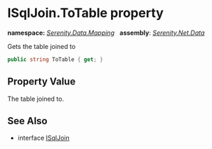 # ISqlJoin.ToTable property
**namespace:** *[Serenity.Data.Mapping](../../README.md#serenity.data.mapping-namespace)*   **assembly**: *[Serenity.Net.Data](../../README.md)*

Gets the table joined to

```csharp
public string ToTable { get; }
```

## Property Value

The table joined to.

## See Also

* interface [ISqlJoin](../ISqlJoin.md)